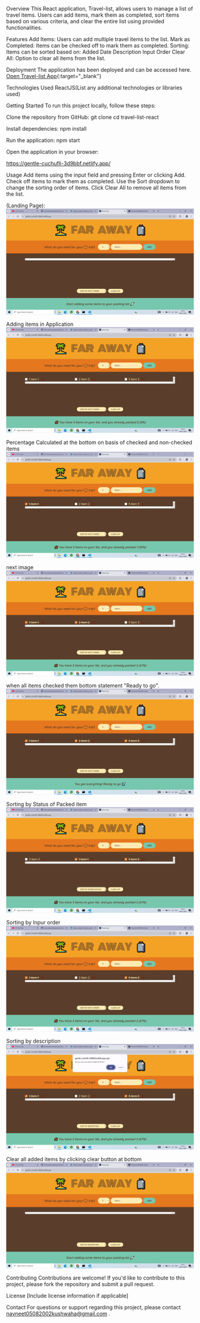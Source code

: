 Overview
This React application, Travel-list, allows users to manage a list of travel items. Users can add items,
mark them as completed, sort items based on various criteria, and clear the entire list using provided functionalities.

Features
Add Items: Users can add multiple travel items to the list.
Mark as Completed: Items can be checked off to mark them as completed.
Sorting: Items can be sorted based on:
Added Date
Description
Input Order
Clear All: Option to clear all items from the list.

Deployment
The application has been deployed and can be accessed here.
[Open Travel-list App](<[your-deployed-app-link](https://gentle-cuchufli-3d9bbf.netlify.app/)>){:target="_blank"}


Technologies Used
ReactJS(List any additional technologies or libraries used)

Getting Started
To run this project locally, follow these steps:

Clone the repository from GitHub:
git clone <your-repository-url>
cd travel-list-react

Install dependencies:
npm install

Run the application:
npm start

Open the application in your browser:

https://gentle-cuchufli-3d9bbf.netlify.app/

Usage
Add items using the input field and pressing Enter or clicking Add.
Check off items to mark them as completed.
Use the Sort dropdown to change the sorting order of items.
Click Clear All to remove all items from the list.

(Landing Page):
![alt text](<Screenshot (1).png>)

Adding items in Application
![alt text](<Screenshot (2).png>)

Percentage Calculated at the bottom on basis of checked and non-checked items
![alt text](<Screenshot (3).png>)

next image
![alt text](<Screenshot (4).png>)

when all items checked them bottom statement "Ready to go".
![alt text](<Screenshot (5).png>)

Sorting by Status of Packed item
![alt text](<Screenshot (6).png>)

Sorting by Inpur order
![alt text](<Screenshot (7).png>)

Sorting by description
![alt text](<Screenshot (9).png>)

Clear all added items by clicking clear button at bottom
![alt text](<Screenshot (10).png>)

Contributing
Contributions are welcome! If you'd like to contribute to this project, please fork the repository and submit a pull request.

License
[Include license information if applicable]

Contact
For questions or support regarding this project, please contact navneet05082002kushwaha@gmail.com .
